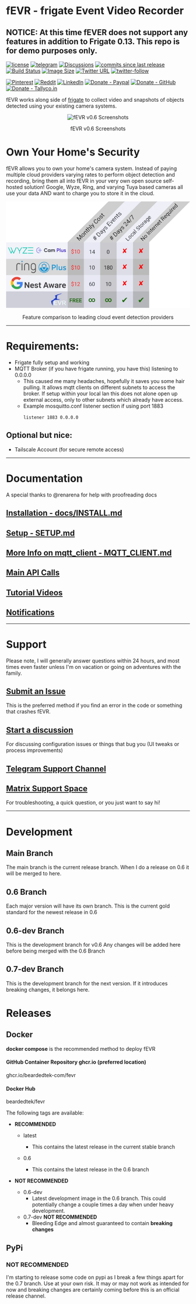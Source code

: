 # fEVR - frigate Event Video Recorder
## NOTICE: At this time fEVER does not support any features in addition to Frigate 0.13. This repo is for demo purposes only.
[![license](https://img.shields.io/github/license/beardedtek-com/fevr)](https://github.com/BeardedTek-com/fevr/blob/0.1.0/LICENSE)
[![telegram](https://img.shields.io/badge/Support-Telegram-blue)](https://t.me/BeardedTekfEVR)
[![Discussions](https://img.shields.io/github/discussions/beardedtek-com/fevr)](https://github.com/BeardedTek-com/fEVR/discussions)
[![commits since last release](https://img.shields.io/github/commits-since/beardedtek-com/fevr/latest?include_prereleases)](https://github.com/BeardedTek-com/fEVR/releases)
[![Build Status](https://drone.beardedtek.com/api/badges/BeardedTek-com/fEVR/status.svg)](https://drone.beardedtek.com/BeardedTek-com/fEVR)
[![Image Size](https://img.shields.io/docker/image-size/beardedtek/fevr)](https://hub.docker.com/r/beardedtek/fevr)
[![Twitter URL](https://img.shields.io/twitter/url?style=social&url=https%3A%2F%2Fgithub.com%2Fbeardedtek-com%2Ffevr)](https://twitter.com/intent/tweet?url=https%3A%2F%2Ffevr.video&text=AI%20Object%20Detection%20with%20fEVR%20-%20frigate%20Event%20Video%20Recorder)
[![twitter-follow](https://img.shields.io/twitter/follow/beardedtek?style=social)](https://twitter.com/intent/user?screen_name=beardedtek)

[![Pinterest](https://img.shields.io/badge/Share-Pin%20It!-e60023)](http://pinterest.com/pin/create/button/?url=http%3A%2F%2Ffevr.video&media=&description=AI%20Object%20Detection%20with%20fEVR%20-%20frigate%20Event%20Video%20Recorder)
[![Reddit](https://img.shields.io/badge/Share-Reddit-orange)](https://reddit.com/submit?url=https://fevr.video&title=AI%20Object%20Detection%20with%20fEVR%20-%20frigate%20Event%20Video%20Recorder)
[![LinkedIn](https://img.shields.io/badge/Share-LinkedIn-blue)](http://www.linkedin.com/shareArticle?mini=true&url=http%3A%2F%2Ffevr.video&title=AI%20Object%20Detection%20with%20fEVR%20-%20frigate%20Event%20Video%20Recorder)
[![Donate - Paypal](https://img.shields.io/badge/Donate-Paypal-0070e0)](https://www.paypal.com/donate/?hosted_button_id=ZAHLQF24WAKES)
[![Donate - GitHub](https://img.shields.io/badge/Donate-GitHub%20Sponsors-blue)](https://github.com/sponsors/BeardedTek-com)
[![Donate - Tallyco.in](https://img.shields.io/badge/Donate-Tallyco.in-fdc948)](https://tallyco.in/s/waqwip/)

fEVR works along side of [frigate](https://frigate.video) to collect video and snapshots of objects detected using your existing camera systems.
<p align="center">
<img alt="fEVR v0.6 Screenshots" src="https://user-images.githubusercontent.com/93575915/165704583-fec8e202-88b8-4ca2-9ff2-345c04da3722.png">
</p>
<p align="center">
fEVR v0.6 Screenshots
</p>

# Own Your Home's Security

fEVR allows you to own your home's camera system.  Instead of paying multiple cloud providers varying rates to perform object detection and recording, bring them all into fEVR in your very own open source self-hosted solution!  Google, Wyze, Ring, and varying Tuya based cameras all use your data AND want to charge you to store it in the cloud.
<p align="center">
<img alt="Feature comparison to leading cloud event detection providers" src="docs/images/features.webp">
</p>
<p align="center">
Feature comparison to leading cloud event detection providers
</p>

---

# Requirements:
- Frigate fully setup and working
- MQTT Broker (if you have frigate running, you have this) listening to 0.0.0.0
  - This caused me many headaches, hopefully it saves you some hair pulling.
    It allows mqtt clients on different subnets to access the broker.
    If setup within your local lan this does not alone open up external access, only to other subnets which already have access.
  - Example mosquitto.conf listener section if using port 1883
    ```
    listener 1883 0.0.0.0
    ```

## Optional but nice:
- Tailscale Account (for secure remote access)

---

# Documentation
A special thanks to @renarena for help with proofreading docs

## [Installation - docs/INSTALL.md](docs/INSTALL.md)
## [Setup - SETUP.md](docs/SETUP.md)
## [More Info on mqtt_client - MQTT_CLIENT.md](docs/MQTT_CLIENT.md)

## [Main API Calls](docs/API.md)

## [Tutorial Videos](https://beardedtek.net/c/tutorials/videos)

## [Notifications](docs/NOTIFICATIONS.md)

---

# Support
Please note, I will generally answer questions within 24 hours, and most times even faster unless I'm on vacation or going on adventures with the family.

## [Submit an Issue](https://github.com/BeardedTek-com/fEVR/issues)
This is the preferred method if you find an error in the code or something that crashes fEVR.
  
## [Start a discussion](https://github.com/BeardedTek-com/fEVR/discussions)
For discussing configuration issues or things that bug you (UI tweaks or process improvements)
  
## [Telegram Support Channel](https://t.me/BeardedTekfEVR)
## [Matrix Support Space](https://matrix.to/#/#fevrsupport:matrix.org)
For troubleshooting, a quick question, or you just want to say hi!


---
# Development
## Main Branch
The main branch is the current release branch.  When I do a release on 0.6 it will be merged to here.

## 0.6 Branch
Each major version will have its own branch.  This is the current gold standard for the newest release in 0.6

## 0.6-dev Branch
This is the development branch for v0.6  Any changes will be added here before being merged with the 0.6 Branch

## 0.7-dev Branch
This is the development branch for the next version.  If it introduces breaking changes, it belongs here.

# Releases
## Docker
**docker compose** is the recommended method to deploy fEVR

#### GitHub Container Repository ghcr.io (preferred location)
ghcr.io/beardedtek-com/fevr
#### Docker Hub
beardedtek/fevr

The following tags are available:
- **RECOMMENDED**
  - latest
    - This contains the latest release in the current stable branch

  - 0.6
    - This contains the latest release in the 0.6 branch

- **NOT RECOMMENDED**
  - 0.6-dev 
    - Latest development image in the 0.6 branch.  This could potentially change a couple times a day when under heavy development.
  - 0.7-dev **NOT RECOMMENDED**
    - Bleeding Edge and almost guaranteed to contain **breaking changes**

## PyPi
### **NOT RECOMMENDED**
I'm starting to release some code on pypi as I break a few things apart for the 0.7 branch.  Use at your own risk.  It may or may not work as intended for now and breaking changes are certainly coming before this is an official release channel.
